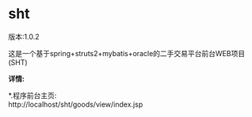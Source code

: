 # sht	
版本:1.0.2
<p>
这是一个基于spring+struts2+mybatis+oracle的二手交易平台前台WEB项目(SHT)
<p>
<b>详情:</b><br/>
<p>
*.程序前台主页:<br/>
	http://localhost/sht/goods/view/index.jsp<br/>

